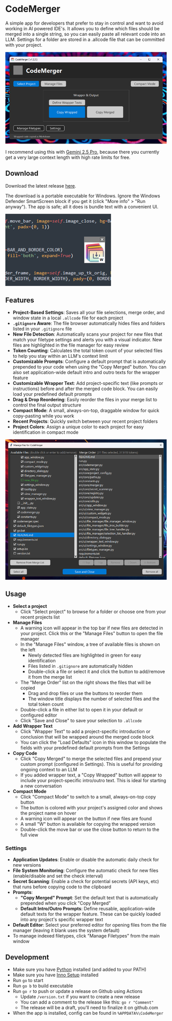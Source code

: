 # CodeMerger

A simple app for developers that prefer to stay in control and want to avoid working in AI powered IDE's. It allows you to define which files should be merged into a single string, so you can easily paste all relevant code into an LLM. Settings for a folder are stored in a .allcode file that can be committed with your project.


![Main application window](./dev/screenshot_01.png "The main application window")


I recommend using this with [Gemini 2.5 Pro](https://aistudio.google.com/prompts/new_chat), because there you currently get a very large context length with high rate limits for free.


## Download

Download the latest release [here](https://github.com/DrSiemer/codemerger/releases).

The download is a portable executable for Windows. Ignore the Windows Defender SmartScreen block if you get it (click "More info" > "Run anyway"). The app is safe; all it does is bundle text with a convenient UI.


![Compact mode](./dev/screenshot_02.png "Always-in-front compact mode")


## Features

- **Project-Based Settings**: Saves all your file selections, merge order, and window state in a local `.allcode` file for each project
- **`.gitignore` Aware**: The file browser automatically hides files and folders listed in your `.gitignore` file
- **New File Detection**: Automatically scans your project for new files that match your filetype settings and alerts you with a visual indicator. New files are highlighted in the file manager for easy review
- **Token Counting**: Calculates the total token count of your selected files to help you stay within an LLM's context limit
- **Customizable Prompts**: Configure a default prompt that is automatically prepended to your code when using the "Copy Merged" button. You can also set application-wide default intro and outro texts for the wrapper feature
- **Customizable Wrapper Text**: Add project-specific text (like prompts or instructions) before and after the merged code block. You can easily load your predefined default prompts
- **Drag & Drop Reordering**: Easily reorder the files in your merge list to control the final output structure
- **Compact Mode**: A small, always-on-top, draggable window for quick copy-pasting while you work
- **Recent Projects**: Quickly switch between your recent project folders
- **Project Colors**: Assign a unique color to each project for easy identification in compact mode


![File management](./dev/screenshot_03c.png "File management")


## Usage

- **Select a project**
    - Click "Select project" to browse for a folder or choose one from your recent projects list
- **Manage Files**
    - A warning icon will appear in the top bar if new files are detected in your project. Click this or the "Manage Files" button to open the file manager
    - In the "Manage Files" window, a tree of available files is shown on the left
        - Newly detected files are highlighted in green for easy identification
        - Files listed in `.gitignore` are automatically hidden
        - Double-click a file or select it and click the button to add/remove it from the merge list
    - The "Merge Order" list on the right shows the files that will be copied
        - Drag and drop files or use the buttons to reorder them
        - The window title displays the number of selected files and the total token count
    - Double-click a file in either list to open it in your default or configured editor
    - Click "Save and Close" to save your selection to `.allcode`
- **Add Wrapper Text**
    - Click "Wrapper Text" to add a project-specific introduction or conclusion that will be wrapped around the merged code block
    - You can click the "Load Defaults" icon in this window to populate the fields with your predefined default prompts from the Settings
- **Copy Code**
    - Click "Copy Merged" to merge the selected files and prepend your custom prompt (configured in Settings). This is useful for providing ongoing context to an LLM
    - If you added wrapper text, a "Copy Wrapped" button will appear to include your project-specific intro/outro text. This is ideal for starting a new conversation
- **Compact Mode**
    - Click "Compact Mode" to switch to a small, always-on-top copy button
    - The button is colored with your project's assigned color and shows the project name on hover
    - A warning icon will appear on the button if new files are found
    - A small "W" button is available for copying the wrapped version
    - Double-click the move bar or use the close button to return to the full view


### Settings

- **Application Updates**: Enable or disable the automatic daily check for new versions
- **File System Monitoring**: Configure the automatic check for new files (enable/disable and set the check interval)
- **Secret Scanning**: Enable a check for potential secrets (API keys, etc) that runs before copying code to the clipboard
- **Prompts**:
    - **"Copy Merged" Prompt**: Set the default text that is automatically prepended when you click "Copy Merged"
    - **Default Intro/Outro Prompts**: Define reusable, application-wide default texts for the wrapper feature. These can be quickly loaded into any project's specific wrapper text
- **Default Editor**: Select your preferred editor for opening files from the file manager (leaving it blank uses the system default)
- To manage indexed filetypes, click "Manage Filetypes" from the main window


## Development

- Make sure you have [Python](https://www.python.org/downloads/) installed (and added to your PATH)
- Make sure you have [Inno Setup](https://jrsoftware.org/isdl.php) installed
- Run `go` to start
- Run `go b` to build executable
- Run `go r` to push or update a release on Github using Actions
    - Update `/version.txt` if you want to create a new release
    - You can add a comment to the release like this: `go r "Comment"`
    - The release will be a draft, you'll need to finalize it on github.com
- When the app is installed, config can be found in `%APPDATA%\CodeMerger`